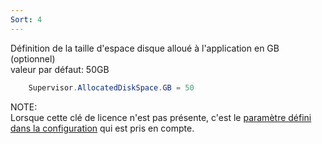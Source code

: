 ```yaml
---
Sort: 4
---
```

Définition de la taille d'espace disque alloué à l'application en GB (optionnel)<br>
valeur par défaut: 50GB

```java
    Supervisor.AllocatedDiskSpace.GB = 50
```

NOTE:<br>
Lorsque cette clé de licence n'est pas présente, c'est le [paramètre défini dans la configuration](./parametre-config.md) qui est pris en compte.